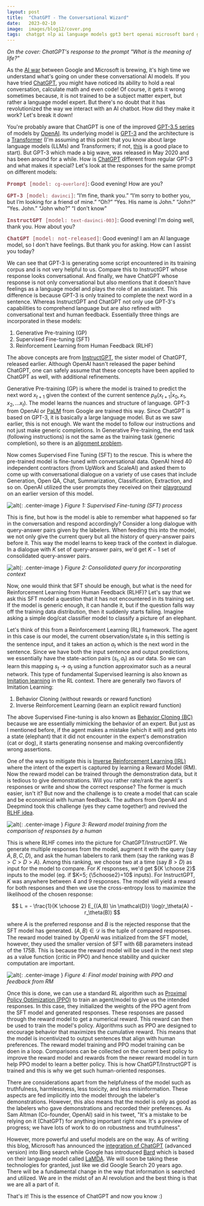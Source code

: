 ```yaml
---
layout: post
title:  "ChatGPT - The Conversational Wizard"
date:   2023-02-10
image:  images/blog12/cover.png
tags:  chatgpt nlp ai language models gpt3 bert openai microsoft bard google
---
```

*On the cover: ChatGPT's response to the prompt "What is the meaning of life?"*

As the [AI war](https://www.theverge.com/2023/2/7/23587767/microsoft-google-open-ai-battle-search-bing) between Google and Microsoft is brewing, it's high time we understand what's going on under these conversational AI models. If you have tried [ChatGPT](https://chat.openai.com/), you might have noticed its ability to hold a real conversation, calculate math and even code! Of course, it gets it wrong sometimes because, it is not trained to be a subject matter expert, but rather a language model expert. But there's no doubt that it has revolutionized the way we interact with an AI chatbot. How did they make it work? Let's break it down!

You're probably aware that ChatGPT is one of the improved [GPT-3.5 series](https://platform.openai.com/docs/model-index-for-researchers) of models by [OpenAI](https://openai.com/). Its underlying model is [GPT-3](https://arxiv.org/abs/2005.14165) and the architecture is a [Transformer](https://jalammar.github.io/illustrated-transformer/) (I'm assuming at this point that you know about large language models (LLMs) and Transformers; if not, [this](https://sebastianraschka.com/blog/2023/llm-reading-list.html) is a good place to start). But GPT-3 which made a big wave, was released in May 2020 and has been around for a while. How is [ChatGPT](https://openai.com/blog/chatgpt/) different from regular GPT-3 and what makes it special? Let's look at the responses for the same prompt on different models:

<span style="color:#8b4950; font-family: Monospace">**Prompt** [model: `cg-overlord`]</span>: Good evening! How are you?

<span style="color:#8b4950; font-family: Monospace">**GPT-3** [model: `davinci`]</span>: “I’m fine, thank you.”
“I’m sorry to bother you, but I’m looking for a friend of mine.”
“Oh?”
“Yes. His name is John.”
“John?”
“Yes. John.”
“John who?”
“I don’t know"

<span style="color:#8b4950; font-family: Monospace">**InstructGPT** [model: `text-davinci-003`]</span>:
Good evening! I'm doing well, thank you. How about you?

<span style="color:#8b4950; font-family: Monospace">**ChatGPT** [model: not-released]</span>:
Good evening! I am an AI language model, so I don't have feelings. But thank you for asking. How can I assist you today?

We can see that GPT-3 is generating some script encountered in its training corpus and is not very helpful to us. Compare this to InstructGPT whose response looks conversational. And finally, we have ChatGPT whose response is not only conversational but also mentions that it doesn't have feelings as a language model and plays the role of an assistant. This difference is because GPT-3 is only trained to complete the next word in a sentence. Whereas InstructGPT and ChatGPT not only use GPT-3's capabilities to comprehend language but are also refined with conversational text and human feedback. Essentially three things are incorporated in these models:
1. Generative Pre-training (GP)
2. Supervised Fine-tuning (SFT)
3. Reinforcement Learning from Human Feedback (RLHF)

The above concepts are from [InstructGPT](https://arxiv.org/abs/2203.02155), the sister model of ChatGPT, released earlier. Although OpenAI hasn't released the paper behind ChatGPT, one can safely assume that these concepts have been applied to ChatGPT as well, with additional refinements.

Generative Pre-training (GP) is where the model is trained to predict the next word $x_{t+1}$ given the context of the current sentence $p_\theta(x_{t+1}\vert x_0, x_1, x_2, ... x_t)$. The model learns the nuances and structure of language. GPT-3 from OpenAI or [PaLM](https://arxiv.org/abs/2204.02311) from Google are trained this way. Since ChatGPT is based on GPT-3, it is basically a large language model. But as we saw earlier, this is not enough. We want the model to follow our instructions and not just make generic completions. In Generative Pre-training, the end task (following instructions) is not the same as the training task (generic completion), so there is an [alignment problem](https://openai.com/alignment/). 

Now comes Supervised Fine Tuning (SFT) to the rescue. This is where the pre-trained model is fine-tuned with conversational data. OpenAI hired 40 independent contractors (from UpWork and ScaleAI) and asked them to come up with conversational dialogue on a variety of use cases that include Generation, Open QA, Chat, Summarization, Classification, Extraction, and so on. OpenAI utilized the user prompts they received on their [playground](https://platform.openai.com/playground) on an earlier version of this model.

![alt](/images/blog12/training_sft.png){: .center-image }
*Figure 1: Supervised Fine-tuning (SFT) process*

This is fine, but how is the model is able to remember what happened so far in the conversation and respond accordingly? Consider a long dialogue with query-answer pairs given by the labelers. When feeding this into the model, we not only give the current query but all the history of query-answer pairs before it. This way the model learns to keep track of the context in dialogue. In a dialogue with $K$ set of query-answer pairs, we'd get $K-1$ set of consolidated query-answer pairs.

![alt](/images/blog12/consolidated_query.png){: .center-image }
*Figure 2: Consolidated query for incorporating context*

Now, one would think that SFT should be enough, but what is the need for Reinforcement Learning from Human Feedback (RLHF)? Let's say that we ask this SFT model a question that it has not encountered in its training set. If the model is generic enough, it can handle it, but if the question falls way off the training data distribution, then it suddenly starts failing. Imagine asking a simple dog/cat classifier model to classify a picture of an elephant.

Let's think of this from a Reinforcement Learning (RL) framework. The agent in this case is our model, the current observation/state $s_t$ in this setting is the sentence input, and it takes an action $a_t$ which is the next word in the sentence. Since we have both the input sentence and output predictions, we essentially have the state-action pairs $(s_t, a_t)$ as our data. So we can learn this mapping $s_t \rightarrow a_t$ using a function approximator such as a neural network. This type of fundamental Supervised learning is also known as [Imitation learning](https://smartlabai.medium.com/a-brief-overview-of-imitation-learning-8a8a75c44a9c) in the RL context. There are generally two flavors of Imitation Learning:
1. Behavior Cloning (without rewards or reward function)
2. Inverse Reinforcement Learning (learn an explicit reward function)

The above Supervised Fine-tuning is also known as [Behavior Cloning (BC)](https://papers.nips.cc/paper/95-alvinn-an-autonomous-land-vehicle-in-a-neural-network.pdf) because we are essentially mimicking the behavior of an expert. But just as I mentioned before, if the agent makes a mistake (which it will) and gets into a state (elephant) that it did not encounter in the expert's demonstration (cat or dog), it starts generating nonsense and making overconfidently wrong assertions.

One of the ways to mitigate this is [Inverse Reinforcement Learning (IRL)](https://towardsdatascience.com/inverse-reinforcement-learning-6453b7cdc90d#:~:text=Inverse%20reinforcement%20learning%20is%20a,rewards%20by%20observing%20its%20behavior) where the intent of the expert is captured by learning a Reward Model (RM). Now the reward model can be trained through the demonstration data, but it is tedious to give demonstrations. Will you rather rate/rank the agent's responses or write and show the correct response? The former is much easier, isn't it? But now and the challenge is to create a model that can scale and be economical with human feedback. The authors from OpenAI and Deepmind took this challenge (yes they came together!) and revived the [RLHF idea](https://arxiv.org/abs/1706.03741).

![alt](/images/blog12/rewards_model.png){: .center-image }
*Figure 3: Reward model training from the comparison of responses by a human*

This is where RLHF comes into the picture for ChatGPT/InstructGPT. We generate multiple responses from the model, augment it with the query (say $A, B, C, D$), and ask the human labelers to rank them (say the ranking was $B>C>D>A$). Among this ranking, we choose two at a time (say $B>D$) as input for the model to compare. For $K$ responses, we'd get ${K \choose 2}$ inputs to the model (eg. if $K=5; {\5choose2}=10$ inputs). For InstructGPT, $K$ was anywhere between 4 and 9 responses. The model will yield a reward for both responses and then we use the cross-entropy loss to maximize the likelihood of the chosen response:

$$
L = - \frac{1}{K \choose 2} E_{(A,B) \in \mathcal{D}} \log(r_\theta(A) - r_\theta(B))
$$

where $A$ is the preferred response and $B$ is the rejected response that the SFT model has generated. $(A,B) \in \mathcal{D}$ is the tuple of compared responses. The reward model trained by OpenAI was initialized from the SFT model, however, they used the smaller version of SFT with 6B parameters instead of the 175B. This is because the reward model will be used in the next step as a value function (critic in PPO) and hence stability and quicker computation are important.

![alt](/images/blog12/training_ppo.png){: .center-image }
*Figure 4: Final model training with PPO and feedback from RM*

Once this is done, we can use a standard RL algorithm such as [Proximal Policy Optimization (PPO)](https://arxiv.org/abs/1707.06347) to train an agent/model to give us the intended responses. In this case, they initialized the weights of the PPO agent from the SFT model and generated responses. These responses are passed through the reward model to get a numerical reward. This reward can then be used to train the model's policy. Algorithms such as PPO are designed to encourage behavior that maximizes the cumulative reward. This means that the model is incentivized to output sentences that align with human preferences. The reward model training and PPO model training can be doen in a loop. Comparisons can be collected on the current best policy to improve the reward model and rewards from the newer reward model in turn help PPO model to learn a better policy. This is how ChatGPT/InstructGPT is trained and this is why we get such human-oriented responses.

There are considerations apart from the helpfulness of the model such as truthfulness, harmlessness, less toxicity, and less misinformation. These aspects are fed implicitly into the model through the labeler's demonstrations. However, this also means that the model is only as good as the labelers who gave demonstrations and recorded their preferences. As Sam Altman (Co-founder, OpenAI) said in his tweet, "It's a mistake to be relying on it (ChatGPT) for anything important right now. It's a preview of progress; we have lots of work to do on robustness and truthfulness".

However, more powerful and useful models are on the way. As of writing this blog, Microsoft has announced the [integration of ChatGPT](https://blogs.microsoft.com/blog/2023/02/07/reinventing-search-with-a-new-ai-powered-microsoft-bing-and-edge-your-copilot-for-the-web/) (advanced version) into Bing search while Google has introduced [Bard](https://blog.google/technology/ai/bard-google-ai-search-updates/) which is based on their language model called [LaMDA](https://blog.google/technology/ai/lamda/). We will soon be taking these technologies for granted, just like we did Google Search 20 years ago. There will be a fundamental change in the way that information is searched and utilized. We are in the midst of an AI revolution and the best thing is that we are all a part of it.

That's it! This is the essence of ChatGPT and now you know :)